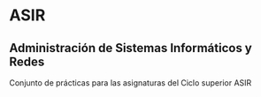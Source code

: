 # ASIR

## Administración de Sistemas Informáticos y Redes

Conjunto de prácticas para las asignaturas del Ciclo superior ASIR
